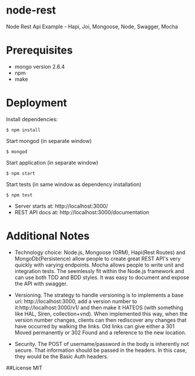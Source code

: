 node-rest
=========

Node Rest Api Example - Hapi, Joi, Mongoose, Node, Swagger, Mocha

Prerequisites
=========

- mongo version 2.6.4
- npm
- make
  
Deployment
=========

  Install dependencies:

    $ npm install

  Start mongod (in separate window)

    $ mongod

  Start application (in separate window)

    $ npm start
 
  Start tests (in same window as dependency installation)

    $ npm test


* Server starts at: http://localhost:3000/
* REST API docs at: http://localhost:3000/documentation


Additional Notes
==========
 - Technology choice: Node.js, Mongoose (ORM), Hapi(Rest Routes) and MongoDb(Persistence) allow people to create great REST API's very quickly with varying endpoints.  Mocha allows people to write unit and integration tests.  The seemlessly fit within the Node.js framework and can use both TDD and BDD styles. It was easy to document and expose the API with swagger.

- Versioning.  The strategy to handle versioning is to implements a base uri: http://localhost:3000, add a version number to it:http://localhost:3000/v1/ and then make it HATEOS (with something like HAL, Siren, collection+vnd).  When implemented this way, when the version number changes, clients can then rediscover any changes that have occurred by walking the links.  Old links can give either a 301 Moved permanently or 302 Found and a reference to the new location.

- Security. The POST of username/password in the body is inherently not secure.  That information should be passed in the headers.  In this case, they would be the Basic Auth headers.


##License
  MIT
